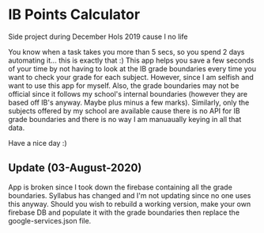 # IB Points Calculator
Side project during December Hols 2019 cause I no life 

You know when a task takes you more than 5 secs, so you spend 2 days automating it... this is exactly that :) 
This app helps you save a few seconds of your time by not having to look at the IB grade boundaries every time you want to check your grade for each subject. However, since I am selfish and want to use this app for myself. Also, the grade boundaries may not be official since it follows my school's internal boundaries (however they are based off IB's anyway. Maybe plus minus a few marks). Similarly, only the subjects offered by my school are available cause there is no API for IB grade boundaries and there is no way I am manuaually keying in all that data. 

Have a nice day :)
 
 ## Update (03-August-2020)
 
 App is broken since I took down the firebase containing all the grade boundaries. Syllabus has changed and I'm not updating since no one uses this anyway.
 Should you wish to rebuild a working version, make your own firebase DB and populate it with the grade boundaries then replace the google-services.json file. 
